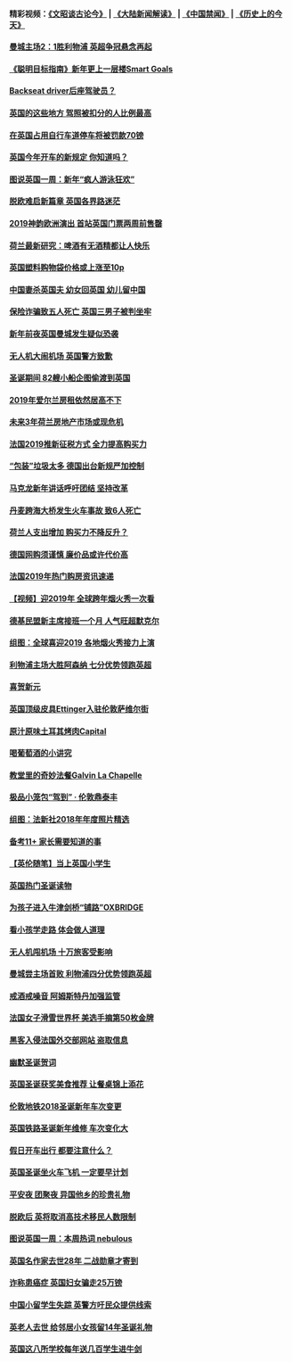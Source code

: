 #### 精彩视频：[《文昭谈古论今》](https://github.com/gfw-breaker/wenzhao/blob/master/README.md?t=01070030) | [《大陆新闻解读》](https://github.com/gfw-breaker/ntdtv-comedy/blob/master/README.md?t=01070030) | [《中国禁闻》](https://github.com/gfw-breaker/ntdtv-news/blob/master/README.md?t=01070030) | [《历史上的今天》](https://github.com/gfw-breaker/today-in-history/blob/master/README.md?t=01070030) 

#### [曼城主场2：1胜利物浦 英超争冠悬念再起](../pages/nsc974/n10954843.md?t=01070030) 

#### [《聪明目标指南》新年更上一层楼Smart Goals](../pages/nsc974/n10954583.md?t=01070030) 

#### [Backseat driver后座驾驶员？](../pages/nsc974/n10954192.md?t=01070030) 

#### [英国的这些地方 驾照被扣分的人比例最高](../pages/nsc974/n10954152.md?t=01070030) 

#### [在英国占用自行车道停车将被罚款70镑](../pages/nsc974/n10954142.md?t=01070030) 

#### [英国今年开车的新规定 你知道吗？](../pages/nsc974/n10953267.md?t=01070030) 

#### [图说英国一周：新年“疯人游泳狂欢”](../pages/nsc974/n10953234.md?t=01070030) 

#### [脱欧难启新篇章 英国各界路迷茫](../pages/nsc974/n10951727.md?t=01070030) 

#### [2019神韵欧洲演出 首站英国门票两周前售罄](../pages/nsc974/n10951678.md?t=01070030) 

#### [荷兰最新研究：啤酒有无酒精都让人快乐](../pages/nsc974/n10950834.md?t=01070030) 

#### [英国塑料购物袋价格或上涨至10p](../pages/nsc974/n10951770.md?t=01070030) 

#### [中国妻杀英国夫 幼女回英国 幼儿留中国](../pages/nsc974/n10951754.md?t=01070030) 

#### [保险诈骗致五人死亡 英国三男子被判坐牢](../pages/nsc974/n10951747.md?t=01070030) 

#### [新年前夜英国曼城发生疑似恐袭](../pages/nsc974/n10951741.md?t=01070030) 

#### [无人机大闹机场 英国警方致歉](../pages/nsc974/n10951733.md?t=01070030) 

#### [圣诞期间 82艘小船企图偷渡到英国](../pages/nsc974/n10951711.md?t=01070030) 

#### [2019年爱尔兰房租依然居高不下](../pages/nsc974/n10950906.md?t=01070030) 

#### [未来3年荷兰房地产市场或现危机](../pages/nsc974/n10950888.md?t=01070030) 

#### [法国2019推新征税方式 全力提高购买力](../pages/nsc974/n10946987.md?t=01070030) 

#### [“包装”垃圾太多 德国出台新规严加控制](../pages/nsc974/n10948358.md?t=01070030) 

#### [马克龙新年讲话呼吁团结 坚持改革](../pages/nsc974/n10947012.md?t=01070030) 

#### [丹麦跨海大桥发生火车事故 致6人死亡](../pages/nsc974/n10948353.md?t=01070030) 

#### [荷兰人支出增加 购买力不降反升？](../pages/nsc974/n10948390.md?t=01070030) 

#### [德国网购须谨慎 廉价品或许代价高](../pages/nsc974/n10948233.md?t=01070030) 

#### [法国2019年热门购房资讯速递](../pages/nsc974/n10947033.md?t=01070030) 

#### [【视频】迎2019年 全球跨年烟火秀一次看](../pages/nsc974/n10946627.md?t=01070030) 

#### [德基民盟新主席接班一个月 人气旺超默克尔](../pages/nsc974/n10946634.md?t=01070030) 

#### [组图：全球喜迎2019 各地烟火秀接力上演](../pages/nsc974/n10945584.md?t=01070030) 

#### [利物浦主场大胜阿森纳 七分优势领跑英超](../pages/nsc974/n10945421.md?t=01070030) 

#### [喜贺新元](../pages/nsc974/n10936605.md?t=01070030) 

#### [英国顶级皮具Ettinger入驻伦敦萨维尔街](../pages/nsc974/n10936595.md?t=01070030) 

#### [原汁原味土耳其烤肉Capital](../pages/nsc974/n10936573.md?t=01070030) 

#### [喝葡萄酒的小讲究](../pages/nsc974/n10936535.md?t=01070030) 

#### [教堂里的奇妙法餐Galvin La Chapelle](../pages/nsc974/n10935913.md?t=01070030) 

#### [极品小笼包“驾到” · 伦敦鼎泰丰](../pages/nsc974/n10935791.md?t=01070030) 

#### [组图：法新社2018年年度照片精选](../pages/nsc974/n10935213.md?t=01070030) 

#### [备考11+ 家长需要知道的事](../pages/nsc974/n10934312.md?t=01070030) 

#### [【英伦随笔】当上英国小学生](../pages/nsc974/n10934305.md?t=01070030) 

#### [英国热门圣诞读物](../pages/nsc974/n10934285.md?t=01070030) 

#### [为孩子进入牛津剑桥“铺路”OXBRIDGE](../pages/nsc974/n10934233.md?t=01070030) 

#### [看小孩学走路 体会做人道理](../pages/nsc974/n10934169.md?t=01070030) 

#### [无人机闯机场  十万旅客受影响](../pages/nsc974/n10934028.md?t=01070030) 

#### [曼城尝主场首败 利物浦四分优势领跑英超](../pages/nsc974/n10932818.md?t=01070030) 

#### [戒酒戒噪音 阿姆斯特丹加强监管](../pages/nsc974/n10928070.md?t=01070030) 

#### [法国女子滑雪世界杯 美选手摘第50枚金牌](../pages/nsc974/n10927351.md?t=01070030) 

#### [黑客入侵法国外交部网站 盗取信息](../pages/nsc974/n10927269.md?t=01070030) 

#### [幽默圣诞贺词](../pages/nsc974/n10926672.md?t=01070030) 

#### [英国圣诞获奖美食推荐 让餐桌锦上添花](../pages/nsc974/n10926641.md?t=01070030) 

#### [伦敦地铁2018圣诞新年车次变更](../pages/nsc974/n10926629.md?t=01070030) 

#### [英国铁路圣诞新年维修 车次变化大](../pages/nsc974/n10926618.md?t=01070030) 

#### [假日开车出行 都要注意什么？](../pages/nsc974/n10926610.md?t=01070030) 

#### [英国圣诞坐火车飞机 一定要早计划](../pages/nsc974/n10926599.md?t=01070030) 

#### [平安夜 团聚夜 异国他乡的珍贵礼物](../pages/nsc974/n10925634.md?t=01070030) 

#### [脱欧后 英将取消高技术移民人数限制](../pages/nsc974/n10924981.md?t=01070030) 

#### [图说英国一周：本周热词 nebulous](../pages/nsc974/n10925020.md?t=01070030) 

#### [英国名作家去世28年 二战勋章才寄到](../pages/nsc974/n10925014.md?t=01070030) 

#### [诈称患癌症 英国妇女骗走25万镑](../pages/nsc974/n10925008.md?t=01070030) 

#### [中国小留学生失踪  英警方吁民众提供线索](../pages/nsc974/n10925001.md?t=01070030) 

#### [英老人去世 给邻居小女孩留14年圣诞礼物](../pages/nsc974/n10924997.md?t=01070030) 

#### [英国这八所学校每年送几百学生进牛剑](../pages/nsc974/n10924990.md?t=01070030) 

